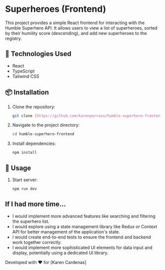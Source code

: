# Superheroes (Frontend)

This project provides a simple React frontend for interacting with the Humble Superhero API. It allows users to view a list of superheroes, sorted by their humility score (descending), and add new superheroes to the registry.

## 🚀 Technologies Used

*   React
*   TypeScript
*   Tailwind CSS

## 📦 Installation

1.  Clone the repository:

    ```bash
    git clone [https://github.com/karenporrass/humble-superhero-frontend.git]
    ```

2.  Navigate to the project directory:

    ```bash
    cd humble-superhero-frontend
    ```

3.  Install dependencies:

    ```bash
    npm install
    ```

## 🚀 Usage

1.  Start server:

    ```bash
    npm run dev
    ```


## If I had more time...

*   I would implement more advanced features like searching and filtering the superhero list.
*   I would explore using a state management library like Redux or Context API for better management of the application's state.
*   I would create end-to-end tests to ensure the frontend and backend work together correctly.
*   I would implement more sophisticated UI elements for data input and display, potentially using a dedicated UI library.


Developed with ❤️ for [Karen Cardenas]